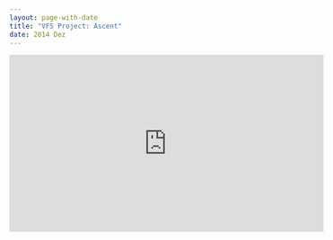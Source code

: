 ```yaml
---
layout: page-with-date
title: "VFS Project: Ascent"
date: 2014 Dez
---
```


<iframe width="560" height="315" src="https://www.youtube.com/embed/WzcMdSc-F5o" frameborder="0" allowfullscreen></iframe>